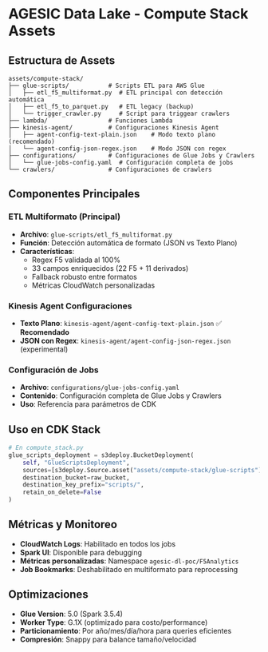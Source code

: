 # AGESIC Data Lake - Compute Stack Assets

## Estructura de Assets

```
assets/compute-stack/
├── glue-scripts/           # Scripts ETL para AWS Glue
│   ├── etl_f5_multiformat.py  # ETL principal con detección automática
│   ├── etl_f5_to_parquet.py   # ETL legacy (backup)
│   └── trigger_crawler.py     # Script para triggear crawlers
├── lambda/                 # Funciones Lambda
├── kinesis-agent/          # Configuraciones Kinesis Agent
│   ├── agent-config-text-plain.json    # Modo texto plano (recomendado)
│   └── agent-config-json-regex.json    # Modo JSON con regex
├── configurations/         # Configuraciones de Glue Jobs y Crawlers
│   └── glue-jobs-config.yaml  # Configuración completa de jobs
└── crawlers/               # Configuraciones de crawlers
```

## Componentes Principales

### **ETL Multiformato (Principal)**
- **Archivo**: `glue-scripts/etl_f5_multiformat.py`
- **Función**: Detección automática de formato (JSON vs Texto Plano)
- **Características**: 
  - Regex F5 validada al 100%
  - 33 campos enriquecidos (22 F5 + 11 derivados)
  - Fallback robusto entre formatos
  - Métricas CloudWatch personalizadas

### **Kinesis Agent Configuraciones**
- **Texto Plano**: `kinesis-agent/agent-config-text-plain.json` ✅ **Recomendado**
- **JSON con Regex**: `kinesis-agent/agent-config-json-regex.json` (experimental)

### **Configuración de Jobs**
- **Archivo**: `configurations/glue-jobs-config.yaml`
- **Contenido**: Configuración completa de Glue Jobs y Crawlers
- **Uso**: Referencia para parámetros de CDK

## Uso en CDK Stack

```python
# En compute_stack.py
glue_scripts_deployment = s3deploy.BucketDeployment(
    self, "GlueScriptsDeployment",
    sources=[s3deploy.Source.asset("assets/compute-stack/glue-scripts")],
    destination_bucket=raw_bucket,
    destination_key_prefix="scripts/",
    retain_on_delete=False
)
```

## Métricas y Monitoreo

- **CloudWatch Logs**: Habilitado en todos los jobs
- **Spark UI**: Disponible para debugging
- **Métricas personalizadas**: Namespace `agesic-dl-poc/F5Analytics`
- **Job Bookmarks**: Deshabilitado en multiformato para reprocessing

## Optimizaciones

- **Glue Version**: 5.0 (Spark 3.5.4)
- **Worker Type**: G.1X (optimizado para costo/performance)
- **Particionamiento**: Por año/mes/día/hora para queries eficientes
- **Compresión**: Snappy para balance tamaño/velocidad
